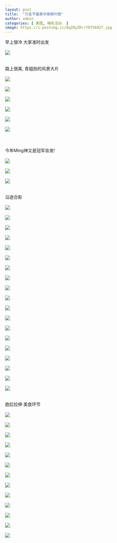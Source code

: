 ```yaml
---
layout: post
title:  "万圣节最美华南枫叶跑"
author: admin
categories: [ 美图, 精彩活动  ]
image: https://i.postimg.cc/6qZ0yZRr/YDTV6927.jpg
---
```


早上很冷 大家准时出发<br/><br/>
![](https://i.postimg.cc/qBKdHZYF/KQKM6554.jpg)<br/><br/>
<br/>
路上很美, 青姐拍的风景大片<br/><br/>
![](https://i.postimg.cc/L4JQcYq6/JARQ3541.jpg)<br/><br/>
![](https://i.postimg.cc/Y2TDMrgN/JQNR2093.jpg)<br/><br/>
![](https://i.postimg.cc/y8yLm0Gn/OPDY5504.jpg)<br/><br/>
![](https://i.postimg.cc/CKvJtSSq/UAGF7096.jpg)<br/><br/>
![](https://i.postimg.cc/76fXrdZQ/VMBM2720.jpg)<br/><br/>
![](https://i.postimg.cc/qRSwJwtB/VZKH5215.jpg)<br/><br/>
<br/>
<br/>
今年Ming神又是冠军妆发!<br/><br/>
![](https://i.postimg.cc/9092xx3v/DBMP4932.jpg)<br/><br/>
![](https://i.postimg.cc/x14sC9N3/YBZW0149.jpg)<br/><br/>
![](https://i.postimg.cc/28fNk7NS/MCIM8445.jpg)<br/><br/>
<br/>
沿途合影<br/><br/>
![](https://i.postimg.cc/fbHMktjg/AMVA9414.jpg)<br/><br/>
![](https://i.postimg.cc/RFy9QkY7/CAPA5429.jpg)<br/><br/>
![](https://i.postimg.cc/fWSMTb3B/EHQX0075.jpg)<br/><br/>
![](https://i.postimg.cc/kXrqVdK9/GHNA6451.jpg)<br/><br/>
![](https://i.postimg.cc/bNQ8kF9n/KCHF9358.jpg)<br/><br/>
![](https://i.postimg.cc/k403txVw/KIGH0136.jpg)<br/><br/>
![](https://i.postimg.cc/Hs4DV8T4/MENO6045.jpg)<br/><br/>
![](https://i.postimg.cc/YCb5xcGv/NFXE8428.jpg)<br/><br/>
![](https://i.postimg.cc/wvsnH7WN/NSJN3611.jpg)<br/><br/>
![](https://i.postimg.cc/1XGTnb15/NUCD8765.jpg)<br/><br/>
![](https://i.postimg.cc/pVz3655b/PPON6039.jpg)<br/><br/>
![](https://i.postimg.cc/SxN5RZTk/QCWT6749.jpg)<br/><br/>
![](https://i.postimg.cc/DwjNXqHs/RVIJ0283.jpg)<br/><br/>
![](https://i.postimg.cc/QMFykFZz/TKZV3041.jpg)<br/><br/>
![](https://i.postimg.cc/NMTCSZM7/VYJJ1546.jpg)<br/><br/>
![](https://i.postimg.cc/tJjvjDn0/WSQN7789.jpg)<br/><br/>
![](https://i.postimg.cc/J4K6fN1g/XTLH3980.jpg)<br/><br/>
![](https://i.postimg.cc/Bn6Y4jbv/XXMU2154.jpg)<br/><br/>
![](https://i.postimg.cc/wBRwRnh8/YIYX4045.jpg)<br/><br/>
<br/>
跑后拉伸 美食环节<br/><br/>
![](https://i.postimg.cc/BvDQ7Qxh/SLTP4898.jpg)<br/><br/>
![](https://i.postimg.cc/gjpwHLQq/BDLV2301.jpg)<br/><br/>
![](https://i.postimg.cc/0NJbgCq0/PSGH1260.jpg)<br/><br/>
![](https://i.postimg.cc/1twnFrC3/ATQJ9778.jpg)<br/><br/>
![](https://i.postimg.cc/QNgKxSK6/BZBR0497.jpg)<br/><br/>
![](https://i.postimg.cc/CLFBZDjw/KHUP1272.jpg)<br/><br/>
![](https://i.postimg.cc/3xNk1TS6/KQIO1906.jpg)<br/><br/>
![](https://i.postimg.cc/yx7dZ43L/SABK4109.jpg)<br/><br/>
![](https://i.postimg.cc/SKWk71h3/WPAZ6711.jpg)<br/><br/>
![](https://i.postimg.cc/7694jCbN/YINE8416.jpg)<br/><br/>
![](https://i.postimg.cc/pXTVbBf5/TMDQ9509.jpg)<br/><br/>
![](https://i.postimg.cc/C54RPLVy/BNJJ9639.jpg)<br/><br/>
![](https://i.postimg.cc/RZYNbD20/MNWU4782.jpg)<br/><br/>
